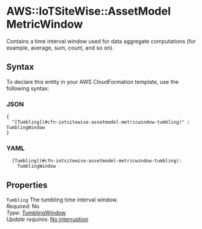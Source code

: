 # AWS::IoTSiteWise::AssetModel MetricWindow<a name="aws-properties-iotsitewise-assetmodel-metricwindow"></a>

Contains a time interval window used for data aggregate computations \(for example, average, sum, count, and so on\)\.

## Syntax<a name="aws-properties-iotsitewise-assetmodel-metricwindow-syntax"></a>

To declare this entity in your AWS CloudFormation template, use the following syntax:

### JSON<a name="aws-properties-iotsitewise-assetmodel-metricwindow-syntax.json"></a>

```
{
  "[Tumbling](#cfn-iotsitewise-assetmodel-metricwindow-tumbling)" : TumblingWindow
}
```

### YAML<a name="aws-properties-iotsitewise-assetmodel-metricwindow-syntax.yaml"></a>

```
  [Tumbling](#cfn-iotsitewise-assetmodel-metricwindow-tumbling):
    TumblingWindow
```

## Properties<a name="aws-properties-iotsitewise-assetmodel-metricwindow-properties"></a>

`Tumbling` <a name="cfn-iotsitewise-assetmodel-metricwindow-tumbling"></a>
The tumbling time interval window\.  
_Required_: No  
_Type_: [TumblingWindow](aws-properties-iotsitewise-assetmodel-tumblingwindow.md)  
_Update requires_: [No interruption](https://docs.aws.amazon.com/AWSCloudFormation/latest/UserGuide/using-cfn-updating-stacks-update-behaviors.html#update-no-interrupt)
